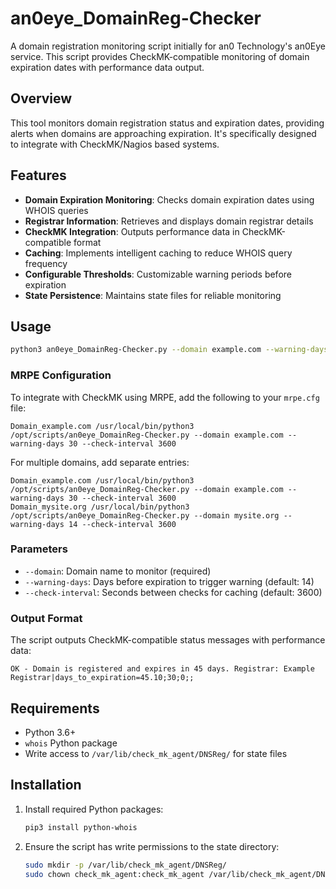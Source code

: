 # an0eye_DomainReg-Checker

A domain registration monitoring script initially for an0 Technology's an0Eye service. This script provides CheckMK-compatible monitoring of domain expiration dates with performance data output.

## Overview

This tool monitors domain registration status and expiration dates, providing alerts when domains are approaching expiration. It's specifically designed to integrate with CheckMK/Nagios based systems.

## Features

- **Domain Expiration Monitoring**: Checks domain expiration dates using WHOIS queries
- **Registrar Information**: Retrieves and displays domain registrar details
- **CheckMK Integration**: Outputs performance data in CheckMK-compatible format
- **Caching**: Implements intelligent caching to reduce WHOIS query frequency
- **Configurable Thresholds**: Customizable warning periods before expiration
- **State Persistence**: Maintains state files for reliable monitoring

## Usage

```bash
python3 an0eye_DomainReg-Checker.py --domain example.com --warning-days 30 --check-interval 3600
```

### MRPE Configuration

To integrate with CheckMK using MRPE, add the following to your `mrpe.cfg` file:

```
Domain_example.com /usr/local/bin/python3 /opt/scripts/an0eye_DomainReg-Checker.py --domain example.com --warning-days 30 --check-interval 3600
```

For multiple domains, add separate entries:

```
Domain_example.com /usr/local/bin/python3 /opt/scripts/an0eye_DomainReg-Checker.py --domain example.com --warning-days 30 --check-interval 3600
Domain_mysite.org /usr/local/bin/python3 /opt/scripts/an0eye_DomainReg-Checker.py --domain mysite.org --warning-days 14 --check-interval 3600
```

### Parameters

- `--domain`: Domain name to monitor (required)
- `--warning-days`: Days before expiration to trigger warning (default: 14)
- `--check-interval`: Seconds between checks for caching (default: 3600)

### Output Format

The script outputs CheckMK-compatible status messages with performance data:

```
OK - Domain is registered and expires in 45 days. Registrar: Example Registrar|days_to_expiration=45.10;30;0;;
```

## Requirements

- Python 3.6+
- `whois` Python package
- Write access to `/var/lib/check_mk_agent/DNSReg/` for state files

## Installation

1. Install required Python packages:
   ```bash
   pip3 install python-whois
   ```

2. Ensure the script has write permissions to the state directory:
   ```bash
   sudo mkdir -p /var/lib/check_mk_agent/DNSReg/
   sudo chown check_mk_agent:check_mk_agent /var/lib/check_mk_agent/DNSReg/
   ```
